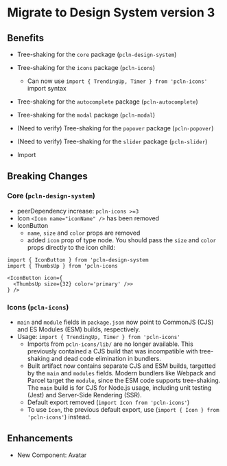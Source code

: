 # Migrate to Design System version 3

## Benefits

- Tree-shaking for the `core` package (`pcln-design-system`)
- Tree-shaking for the `icons` package (`pcln-icons`)
  - Can now use `import { TrendingUp, Timer } from 'pcln-icons'` import syntax
- Tree-shaking for the `autocomplete` package (`pcln-autocomplete`)
- Tree-shaking for the `modal` package (`pcln-modal`)
- (Need to verify) Tree-shaking for the `popover` package (`pcln-popover`)
- (Need to verify) Tree-shaking for the `slider` package (`pcln-slider`)

- Import

## Breaking Changes

### Core (`pcln-design-system`)

- peerDependency increase: `pcln-icons >=3`
- Icon `<Icon name="iconName" />` has been removed
- IconButton
  - `name`, `size` and `color` props are removed
  - added `icon` prop of type node. You should pass the `size` and `color` props directly to the icon child:

```
import { IconButton } from 'pcln-design-system
import { ThumbsUp } from 'pcln-icons

<IconButton icon={
  <ThumbsUp size={32} color='primary' />>
} />
```

### Icons (`pcln-icons`)

- `main` and `module` fields in `package.json` now point to CommonJS (CJS) and ES Modules (ESM) builds, respectively.
- Usage: `import { TrendingUp, Timer } from 'pcln-icons'`
  - Imports from `pcln-icons/lib/` are no longer available. This previously contained a CJS build that was incompatible with tree-shaking and dead code elimination in bundlers.
  - Built artifact now contains separate CJS and ESM builds, targetted by the `main` and `modules` fields. Modern bundlers like Webpack and Parcel target the `module`, since the ESM code supports tree-shaking. The `main` build is for CJS for Node.js usage, including unit testing (Jest) and Server-Side Rendering (SSR).
  - Default export removed (`import Icon from 'pcln-icons'`)
  - To use `Icon`, the previous default export, use (`import { Icon } from 'pcln-icons'`) instead.

## Enhancements

- New Component: Avatar
